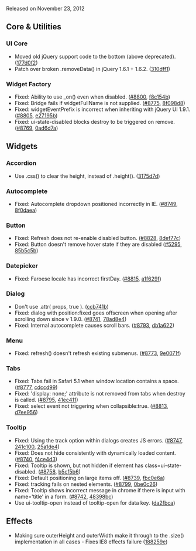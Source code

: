 <script>{
	"title": "jQuery UI 1.9.2 Changelog"
}</script>

Released on November 23, 2012

## Core &amp; Utilities

### UI Core

* Moved old jQuery support code to the bottom (above deprecated). ([177d0f2](http://github.com/jquery/jquery-ui/commit/177d0f2746c6aceb4323a1e11b1a4d0aeb46a6b7))
* Patch over broken .removeData() in jQuery 1.6.1 + 1.6.2. ([310dff1](http://github.com/jquery/jquery-ui/commit/310dff10eab98f6649eac6a5aed05b43c7238393))

### Widget Factory

* Fixed: Ability to use _on() even when disabled. ([#8800](http://bugs.jqueryui.com/ticket/8800), [f8c154b](http://github.com/jquery/jquery-ui/commit/f8c154b4d2900d0b801af7c6576401cc962057b8))
* Fixed: Bridge fails if widgetFullName is not supplied. ([#8775](http://bugs.jqueryui.com/ticket/8775), [8f098d8](http://github.com/jquery/jquery-ui/commit/8f098d88061adbdc2ec3c7e849dffc13fcf3f6ef))
* Fixed: widgetEventPrefix is incorrect when inheriting with jQuery UI 1.9.1. ([#8805](http://bugs.jqueryui.com/ticket/8805), [e27195b](http://github.com/jquery/jquery-ui/commit/e27195ba443fd18e9a791fc926f226e5fc29f321))
* Fixed: ui-state-disabled blocks destroy to be triggered on remove. ([#8769](http://bugs.jqueryui.com/ticket/8769), [0ad6d7a](http://github.com/jquery/jquery-ui/commit/0ad6d7a4a9f8a96b478c527f7afc8c33439e0426))

## Widgets

### Accordion

* Use .css() to clear the height, instead of .height(). ([3175d7d](http://github.com/jquery/jquery-ui/commit/3175d7d1c271298351a562b45ed9357d4c3c118e))

### Autocomplete

* Fixed: Autocomplete dropdown positioned incorrectly in IE. ([#8749](http://bugs.jqueryui.com/ticket/8749), [8f0daea](http://github.com/jquery/jquery-ui/commit/8f0daea9eb0b5e6feb31b1e69878919bce78cef1))

### Button

* Fixed: Refresh does not re-enable disabled button. ([#8828](http://bugs.jqueryui.com/ticket/8828), [8def77c](http://github.com/jquery/jquery-ui/commit/8def77cb5cfefb733874d15a2294f02fc5ae78ae))
* Fixed: Button doesn't remove hover state if they are disabled ([#5295](http://bugs.jqueryui.com/ticket/5295), [85b5c5b](http://github.com/jquery/jquery-ui/commit/85b5c5b5586af541291d52e5c52b9774e4ec2a22))

### Datepicker

* Fixed: Faroese locale has incorrect firstDay. ([#8815](http://bugs.jqueryui.com/ticket/8815), [a1f629f](http://github.com/jquery/jquery-ui/commit/a1f629f3e8ff838dcc17497cc86702040ca57ce1))

### Dialog

* Don't use .attr( props, true ). ([ccb741b](http://github.com/jquery/jquery-ui/commit/ccb741bd0ca4f2309f4cef7e6d05ff72ff37a342))
* Fixed: dialog with position:fixed goes offscreen when opening after scrolling down since v 1.9.0. ([#8741](http://bugs.jqueryui.com/ticket/8741), [78ad8e4](http://github.com/jquery/jquery-ui/commit/78ad8e4891a612ed4060553274f1686b2a16dd5c))
* Fixed: Internal autocomplete causes scroll bars. ([#8793](http://bugs.jqueryui.com/ticket/8793), [db1a622](http://github.com/jquery/jquery-ui/commit/db1a622900250eef3be2dff23d17a00dbc15a1d3))

### Menu

* Fixed: refresh() doesn't refresh existing submenus. ([#8773](http://bugs.jqueryui.com/ticket/8773), [9e0071f](http://github.com/jquery/jquery-ui/commit/9e0071fea411902f6daee04bd6e9f0ca83dc5296))

### Tabs

* Fixed: Tabs fail in Safari 5.1 when window.location contains a space. ([#8777](http://bugs.jqueryui.com/ticket/8777), [cdccd99](http://github.com/jquery/jquery-ui/commit/cdccd9956a7d524700cee2d8aa7101ac645eadc9))
* Fixed: 'display: none;' attribute is not removed from tabs when destroy is called. ([#8795](http://bugs.jqueryui.com/ticket/8795), [41ec411](http://github.com/jquery/jquery-ui/commit/41ec41126dba9c2dd50ba0936e74237519bd92df))
* Fixed: select event not triggering when collapsible:true. ([#8813](http://bugs.jqueryui.com/ticket/8813), [d7ee956](http://github.com/jquery/jquery-ui/commit/d7ee9569e18ac46ad3f0a23e790e48d3ee5a44c4))

### Tooltip

* Fixed: Using the track option within dialogs creates JS errors. ([#8747](http://bugs.jqueryui.com/ticket/8747), [241c100](http://github.com/jquery/jquery-ui/commit/241c10044d8dadf186a8c29113a954580a44dec8), [25a1de4](http://github.com/jquery/jquery-ui/commit/25a1de434377600898a325ec3001dfb654b94944))
* Fixed: Does not hide consistently with dynamically loaded content. ([#8740](http://bugs.jqueryui.com/ticket/8740), [f4ce4d3](http://github.com/jquery/jquery-ui/commit/f4ce4d309c6384ccda68065bbbee5a4404385503))
* Fixed: Tooltip is shown, but not hidden if element has class=ui-state-disabled. ([#8758](http://bugs.jqueryui.com/ticket/8758), [b5cf5b6](http://github.com/jquery/jquery-ui/commit/b5cf5b6ad88321eb17cd4a061430db9057eea96f))
* Fixed: Default positioning on large items off. ([#8739](http://bugs.jqueryui.com/ticket/8739), [fbc0e6a](http://github.com/jquery/jquery-ui/commit/fbc0e6afe6cb277f7e8b91817484cdcd002afc32))
* Fixed: tracking fails on nested elements. ([#8799](http://bugs.jqueryui.com/ticket/8799), [0be0c26](http://github.com/jquery/jquery-ui/commit/0be0c2603c8289027ce93a1daa38c8599c639b54))
* Fixed: Tooltip shows incorrect message in chrome if there is input with name='title' in a form. ([#8742](http://bugs.jqueryui.com/ticket/8742), [48398bc](http://github.com/jquery/jquery-ui/commit/48398bc58c05d82232a0198f968794443414f231))
* Use ui-tooltip-open instead of tooltip-open for data key. ([da2fbca](http://github.com/jquery/jquery-ui/commit/da2fbcaeee3ea265eecc49001bc6614bfab06e7d))

## Effects

* Making sure outerHeight and outerWidth make it through to the .size() implementation in all cases - Fixes IE8 effects failure ([188259e](http://github.com/jquery/jquery-ui/commit/188259eef6461604c86e38d06ed60595882a2437))
